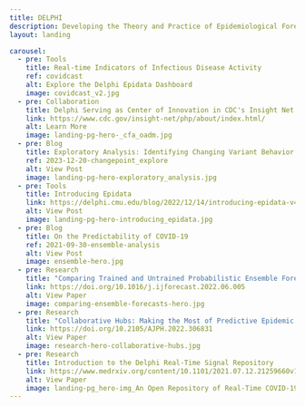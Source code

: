 ```yaml
---
title: DELPHI
description: Developing the Theory and Practice of Epidemiological Forecasting
layout: landing

carousel:
  - pre: Tools
    title: Real-time Indicators of Infectious Disease Activity
    ref: covidcast
    alt: Explore the Delphi Epidata Dashboard
    image: covidcast_v2.jpg
  - pre: Collaboration
    title: Delphi Serving as Center of Innovation in CDC's Insight Net Network
    link: https://www.cdc.gov/insight-net/php/about/index.html/
    alt: Learn More
    image: landing-pg-hero-_cfa_oadm.jpg
  - pre: Blog
    title: Exploratory Analysis: Identifying Changing Variant Behavior during a Pandemic
    ref: 2023-12-20-changepoint_explore
    alt: View Post
    image: landing-pg-hero-exploratory_analysis.jpg
  - pre: Tools
    title: Introducing Epidata
    link: https://delphi.cmu.edu/blog/2022/12/14/introducing-epidata-v4/
    alt: View Post
    image: landing-pg-hero-introducing_epidata.jpg
  - pre: Blog
    title: On the Predictability of COVID-19
    ref: 2021-09-30-ensemble-analysis
    alt: View Post
    image: ensemble-hero.jpg
  - pre: Research
    title: "Comparing Trained and Untrained Probabilistic Ensemble Forecasts of COVID-19 Cases and Deaths in the United States"
    link: https://doi.org/10.1016/j.ijforecast.2022.06.005
    alt: View Paper
    image: comparing-ensemble-forecasts-hero.jpg
  - pre: Research
    title: "Collaborative Hubs: Making the Most of Predictive Epidemic Modeling"
    link: https://doi.org/10.2105/AJPH.2022.306831
    alt: View Paper
    image: research-hero-collaborative-hubs.jpg
  - pre: Research
    title: Introduction to the Delphi Real-Time Signal Repository
    link: https://www.medrxiv.org/content/10.1101/2021.07.12.21259660v1
    alt: View Paper
    image: landing-pg_hero-img_An Open Repository of Real-Time COVID-19 Indicators.jpg
---
```

